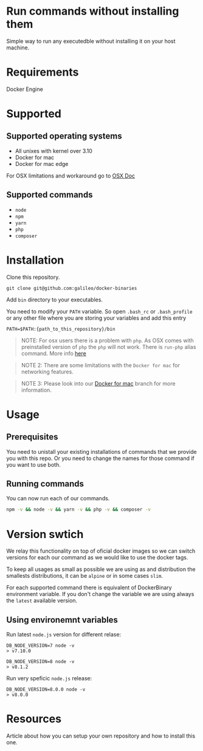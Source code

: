 
# Run commands without installing them

Simple way to run any executedble without installing it on your host machine.

# Requirements

Docker Engine

# Supported 

## Supported operating systems

- All unixes with kernel over 3.10
- Docker for mac
- Docker for mac edge

For OSX limitations and workaround go to [OSX Doc](OSX.md)

## Supported commands

- `node`
- `npm`
- `yarn`
- `php`
- `composer`

# Installation

Clone this repository.

```
git clone git@github.com:galileo/docker-binaries
```

Add `bin` directory to your executables.

You need to modify your `PATH` variable. So open `.bash_rc` or `.bash_profile` or any other file where you are storing your variables and add this entry

```
PATH=$PATH:{path_to_this_repository}/bin
```

> NOTE: For osx users there is a problem with `php`. As OSX comes with preinstalled version of `php` the `php` will not work. There is `run-php` alias command. More info [here](../../tree/docker-for-mac#limitations)

> NOTE 2: There are some limitations with the `Docker for mac` for networking features.

> NOTE 3: Please look into our [Docker for mac](../../tree/docker-for-mac) branch  for more information.

# Usage

## Prerequisites

You need to unistall your existing installations of commands that we provide you with this repo. Or you need to change the names for those command if you want to use both.

## Running commands

You can now run each of our commands.

```bash
npm -v && node -v && yarn -v && php -v && composer -v
```

# Version swtich

We relay this functionality on top of oficial docker images so we can switch versions for each our command as we would like to use the docker tags.

To keep all usages as small as possible we are using as and distribution the smallests distributions, it can be `alpine` or in some cases `slim`.

For each supported command there is equivalent of DockerBinary environment variable. If you don't change the variable we are using always the `latest` available version.

## Using environemnt variables

Run latest `node.js` version for different relase:

```
DB_NODE_VERSION=7 node -v
> v7.10.0

DB_NODE_VERSION=8 node -v
> v8.1.2
```

Run very speficic `node.js` release:

```
DB_NODE_VERSION=8.0.0 node -v
> v8.0.0
```

# Resources

Article about how you can setup your own repository and how to install this one.
